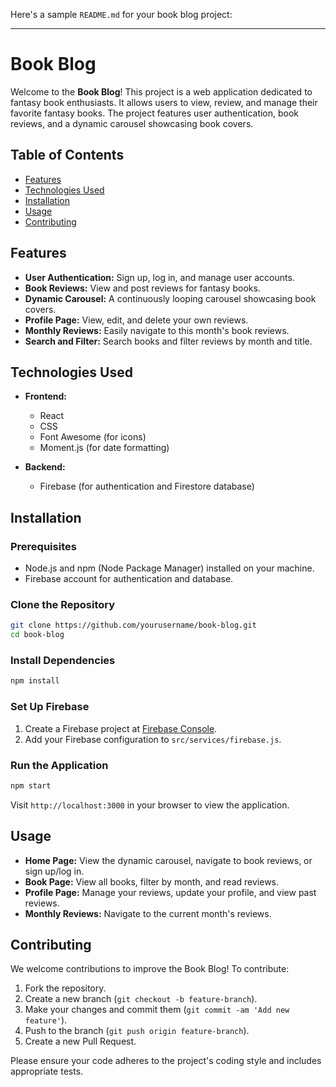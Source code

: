 Here's a sample `README.md` for your book blog project:

---

# Book Blog

Welcome to the **Book Blog**! This project is a web application dedicated to fantasy book enthusiasts. It allows users to view, review, and manage their favorite fantasy books. The project features user authentication, book reviews, and a dynamic carousel showcasing book covers.

## Table of Contents

- [Features](#features)
- [Technologies Used](#technologies-used)
- [Installation](#installation)
- [Usage](#usage)
- [Contributing](#contributing)


## Features

- **User Authentication:** Sign up, log in, and manage user accounts.
- **Book Reviews:** View and post reviews for fantasy books.
- **Dynamic Carousel:** A continuously looping carousel showcasing book covers.
- **Profile Page:** View, edit, and delete your own reviews.
- **Monthly Reviews:** Easily navigate to this month's book reviews.
- **Search and Filter:** Search books and filter reviews by month and title.

## Technologies Used

- **Frontend:**
  - React
  - CSS
  - Font Awesome (for icons)
  - Moment.js (for date formatting)

- **Backend:**
  - Firebase (for authentication and Firestore database)

## Installation

### Prerequisites

- Node.js and npm (Node Package Manager) installed on your machine.
- Firebase account for authentication and database.

### Clone the Repository

```bash
git clone https://github.com/yourusername/book-blog.git
cd book-blog
```

### Install Dependencies

```bash
npm install
```

### Set Up Firebase

1. Create a Firebase project at [Firebase Console](https://console.firebase.google.com/).
2. Add your Firebase configuration to `src/services/firebase.js`.

### Run the Application

```bash
npm start
```

Visit `http://localhost:3000` in your browser to view the application.

## Usage

- **Home Page:** View the dynamic carousel, navigate to book reviews, or sign up/log in.
- **Book Page:** View all books, filter by month, and read reviews.
- **Profile Page:** Manage your reviews, update your profile, and view past reviews.
- **Monthly Reviews:** Navigate to the current month's reviews.

## Contributing

We welcome contributions to improve the Book Blog! To contribute:

1. Fork the repository.
2. Create a new branch (`git checkout -b feature-branch`).
3. Make your changes and commit them (`git commit -am 'Add new feature'`).
4. Push to the branch (`git push origin feature-branch`).
5. Create a new Pull Request.

Please ensure your code adheres to the project's coding style and includes appropriate tests.

